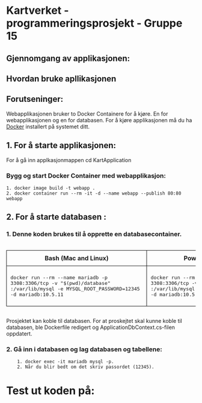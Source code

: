 # Kartverket - programmeringsprosjekt - Gruppe 15

## Gjennomgang av applikasjonen:



## Hvordan bruke apllikasjonen 

## Forutseninger: ##

Webapplikasjonen bruker to Docker Containere for å kjøre.
En for webapplikasjonen og en for databasen. For å kjøre applikasjonen må du ha [Docker](https://www.docker.com/) installert på systemet ditt. 

## 1. For å starte applikasjonen: 

For å gå inn applkasjonmappen cd KartApplication 

### Bygg og start Docker Container med webapplikasjon: ###
   
    1. docker image build -t webapp . 
    2. docker container run --rm -it -d --name webapp --publish 80:80 webapp

## 2. For å starte databasen : 

 ### 1. Denne koden brukes til å opprette en databasecontainer.



<div style="width: 100%; overflow-x: auto;">
  <table style="width: 100%; border-collapse: collapse;">
    <thead>
      <tr>
        <th style="border: 1px solid black; padding: 10px; text-align: center; vertical-align: middle;">Bash (Mac and Linux)</th>
        <th style="border: 1px solid black; padding: 10px; text-align: center; vertical-align: middle;">Powershell (Windows)</th>
      </tr>
    </thead>
    <tbody>
      <tr>
        <td style="border: 1px solid black; padding: 10px; text-align: center; vertical-align: middle;">
          <pre style="text-align: left;">docker run --rm --name mariadb -p 
3308:3306/tcp -v "$(pwd)/database"
:/var/lib/mysql -e MYSQL_ROOT_PASSWORD=12345 
-d mariadb:10.5.11</pre>
        </td>
        <td style="border: 1px solid black; padding: 10px; text-align: center; vertical-align: middle;">
          <pre style="text-align: left;">docker run --rm --name mariadb -p 
3308:3306/tcp -v "%cd%\database"
:/var/lib/mysql -e MYSQL_ROOT_PASSWORD=12345 
-d mariadb:10.5.11</pre>
        </td>
      </tr>
    </tbody>
  </table>
</div>

     
 Prosjektet kan koble til databasen. For at proskejtet skal kunne koble til databasen, ble Dockerfile redigert og ApplicationDbContext.cs-filen  oppdatert. 

 ### 2. Gå inn i databasen og lag databasen og tabellene:
        1. docker exec -it mariadb mysql -p.
        2. Når du blir bedt om det skriv passordet (12345).

# Test ut koden på: 
  
